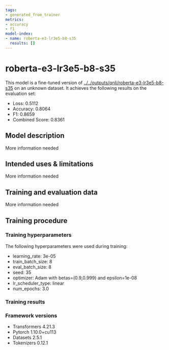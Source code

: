 ```yaml
---
tags:
- generated_from_trainer
metrics:
- accuracy
- f1
model-index:
- name: roberta-e3-lr3e5-b8-s35
  results: []
---
```


<!-- This model card has been generated automatically according to the information the Trainer had access to. You
should probably proofread and complete it, then remove this comment. -->

# roberta-e3-lr3e5-b8-s35

This model is a fine-tuned version of [../../outputs/qnli/roberta-e3-lr3e5-b8-s35](https://huggingface.co/../../outputs/qnli/roberta-e3-lr3e5-b8-s35) on an unknown dataset.
It achieves the following results on the evaluation set:
- Loss: 0.5112
- Accuracy: 0.8064
- F1: 0.8659
- Combined Score: 0.8361

## Model description

More information needed

## Intended uses & limitations

More information needed

## Training and evaluation data

More information needed

## Training procedure

### Training hyperparameters

The following hyperparameters were used during training:
- learning_rate: 3e-05
- train_batch_size: 8
- eval_batch_size: 8
- seed: 35
- optimizer: Adam with betas=(0.9,0.999) and epsilon=1e-08
- lr_scheduler_type: linear
- num_epochs: 3.0

### Training results



### Framework versions

- Transformers 4.21.3
- Pytorch 1.10.0+cu113
- Datasets 2.5.1
- Tokenizers 0.12.1
